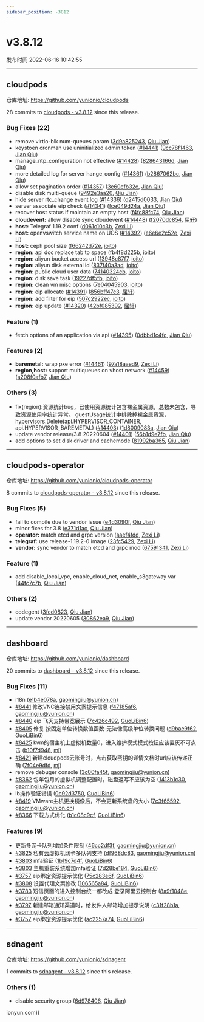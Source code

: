 ```yaml
---
sidebar_position: -3812
---
```


# v3.8.12

发布时间 2022-06-16 10:42:55

-----

## cloudpods

仓库地址: https://github.com/yunionio/cloudpods

28 commits to [cloudpods - v3.8.12](https://github.com/yunionio/cloudpods/compare/v3.8.11...v3.8.12) since this release.

### Bug Fixes (22)
- remove virtio-blk num-queues param ([3d9a825243](https://github.com/yunionio/cloudpods/commit/3d9a82524377da35f8186151095f7e7278c6fc56), [Qiu Jian](mailto:qiujian@yunionyun.com))
- keystoen cronman use uninitialized admin token ([#14441](https://github.com/yunionio/cloudpods/issues/14441)) ([9cc78f1463](https://github.com/yunionio/cloudpods/commit/9cc78f1463467849efb569aa462a20152fb5e10c), [Jian Qiu](mailto:swordqiu@gmail.com))
- manage_ntp_configuration not effective ([#14428](https://github.com/yunionio/cloudpods/issues/14428)) ([828643166d](https://github.com/yunionio/cloudpods/commit/828643166df222094cfad7aabc5c99d19540bd59), [Jian Qiu](mailto:swordqiu@gmail.com))
- more detailed log for server hange_config ([#14361](https://github.com/yunionio/cloudpods/issues/14361)) ([b2867062bc](https://github.com/yunionio/cloudpods/commit/b2867062bc242dd21b724c52d733997f1601bf26), [Jian Qiu](mailto:swordqiu@gmail.com))
- allow set pagination order ([#14357](https://github.com/yunionio/cloudpods/issues/14357)) ([3e60efb32c](https://github.com/yunionio/cloudpods/commit/3e60efb32c42829a9f371134b30cc6d1f22ca67e), [Jian Qiu](mailto:swordqiu@gmail.com))
- disable disk multi-queue ([9492e3aa20](https://github.com/yunionio/cloudpods/commit/9492e3aa2000712f89bb9025aa7d6c1ec2f3d10b), [Qiu Jian](mailto:qiujian@yunionyun.com))
- hide server rtc_change event log ([#14336](https://github.com/yunionio/cloudpods/issues/14336)) ([d2415d0033](https://github.com/yunionio/cloudpods/commit/d2415d0033893adc9ba8d1cc89c040ee5c5e16ee), [Jian Qiu](mailto:swordqiu@gmail.com))
- server associate eip check ([#14341](https://github.com/yunionio/cloudpods/issues/14341)) ([fce049d24a](https://github.com/yunionio/cloudpods/commit/fce049d24ac7c3d1cbc8e6307e040327df331ab6), [Jian Qiu](mailto:swordqiu@gmail.com))
- recover host status if maintain an empty host ([f4fc88fc74](https://github.com/yunionio/cloudpods/commit/f4fc88fc74721a53abc085b13124107425aca309), [Qiu Jian](mailto:qiujian@yunionyun.com))
- **cloudevent:** allow disable sync cloudevent ([#14448](https://github.com/yunionio/cloudpods/issues/14448)) ([f2070dc854](https://github.com/yunionio/cloudpods/commit/f2070dc854ef326c4b25bb1f1c06def9248bf050), [屈轩](mailto:qu_xuan@icloud.com))
- **host:** Telegraf 1.19.2 conf ([d061c10c3b](https://github.com/yunionio/cloudpods/commit/d061c10c3b86ad713009ffa783f94f0b8980c2e0), [Zexi Li](mailto:zexi.li@icloud.com))
- **host:** openvswitch service name on UOS ([#14392](https://github.com/yunionio/cloudpods/issues/14392)) ([e6e6e2c52e](https://github.com/yunionio/cloudpods/commit/e6e6e2c52e4bd0da011dbabcbb12a8e74c62958b), [Zexi Li](mailto:zexi.li@icloud.com))
- **host:** ceph pool size ([f66242d72e](https://github.com/yunionio/cloudpods/commit/f66242d72e6ae46c4bb70e1c43bad20c6c07cfa4), [ioito](mailto:qu_xuan@icloud.com))
- **region:** api doc replace tab to space ([fb4f8d225b](https://github.com/yunionio/cloudpods/commit/fb4f8d225b0ded66e2acdf051ba0f3bb2ab4f849), [ioito](mailto:qu_xuan@icloud.com))
- **region:** aliyun bucket access url ([13948c87f7](https://github.com/yunionio/cloudpods/commit/13948c87f7ede22b1e2fc6add39c584c6022321f), [ioito](mailto:qu_xuan@icloud.com))
- **region:** aliyun disk external id ([837f40a3ad](https://github.com/yunionio/cloudpods/commit/837f40a3adf6076d9ad9e2e2fd38454ad92421e3), [ioito](mailto:qu_xuan@icloud.com))
- **region:** public cloud user data ([74140324cb](https://github.com/yunionio/cloudpods/commit/74140324cbf945a46876f9aacbb4d8bab10aadc5), [ioito](mailto:qu_xuan@icloud.com))
- **region:** disk save task ([19227df5fb](https://github.com/yunionio/cloudpods/commit/19227df5fbddb32629c5536a5a36e1c606badfe8), [ioito](mailto:qu_xuan@icloud.com))
- **region:** clean vm misc options ([7e04045903](https://github.com/yunionio/cloudpods/commit/7e04045903844f5c15f1c16f9afb145d4beb932b), [ioito](mailto:qu_xuan@icloud.com))
- **region:** eip allocate ([#14391](https://github.com/yunionio/cloudpods/issues/14391)) ([856bff47c3](https://github.com/yunionio/cloudpods/commit/856bff47c38cad535c91b4da865b4d8e109e907f), [屈轩](mailto:qu_xuan@icloud.com))
- **region:** add filter for eip ([507c2922ec](https://github.com/yunionio/cloudpods/commit/507c2922ec0a3c213a34896afeb520b91a53111a), [ioito](mailto:qu_xuan@icloud.com))
- **region:** eip update ([#14320](https://github.com/yunionio/cloudpods/issues/14320)) ([42bf085392](https://github.com/yunionio/cloudpods/commit/42bf0853924b91f2cb7effaeabd1388be0a6811b), [屈轩](mailto:qu_xuan@icloud.com))

### Feature (1)
- fetch options of an application via api ([#14395](https://github.com/yunionio/cloudpods/issues/14395)) ([0dbbd1c4fc](https://github.com/yunionio/cloudpods/commit/0dbbd1c4fc3f985bf66d3a45c9efb58fb58e4849), [Jian Qiu](mailto:swordqiu@gmail.com))

### Features (2)
- **baremetal:** wrap pxe error ([#14461](https://github.com/yunionio/cloudpods/issues/14461)) ([97a18aaed9](https://github.com/yunionio/cloudpods/commit/97a18aaed98e0487c32fa9f7f8d161283c3bd7f3), [Zexi Li](mailto:zexi.li@icloud.com))
- **region,host:** support multiqueues on vhost network ([#14459](https://github.com/yunionio/cloudpods/issues/14459)) ([a208f0afb7](https://github.com/yunionio/cloudpods/commit/a208f0afb760b936c697e5a833318a809c8fa63a), [Jian Qiu](mailto:swordqiu@gmail.com))

### Others (3)
- fix(region):资源统计bug，已使用资源统计包含裸金属资源，总数未包含，导致资源使用率统计异常。 guestUsage统计中排除掉裸金属资源，hypervisors.Delete(api.HYPERVISOR_CONTAINER, api.HYPERVISOR_BAREMETAL) ([#14403](https://github.com/yunionio/cloudpods/issues/14403)) ([1d8009083a](https://github.com/yunionio/cloudpods/commit/1d8009083acd50004239214c97db6b405f32c454), [Jian Qiu](mailto:swordqiu@gmail.com))
- update vendor release/3.8 20220604 ([#14401](https://github.com/yunionio/cloudpods/issues/14401)) ([56b1d9e7fb](https://github.com/yunionio/cloudpods/commit/56b1d9e7fb5a86e5326d9c3254614304eeaa4a89), [Jian Qiu](mailto:swordqiu@gmail.com))
- add options to set disk driver and cachemode ([81992ba365](https://github.com/yunionio/cloudpods/commit/81992ba365d0509a14c0f69003a82a149e5e7114), [Qiu Jian](mailto:qiujian@yunionyun.com))

-----

## cloudpods-operator

仓库地址: https://github.com/yunionio/cloudpods-operator

8 commits to [cloudpods-operator - v3.8.12](https://github.com/yunionio/cloudpods-operator/compare/v3.8.11...v3.8.12) since this release.

### Bug Fixes (5)
- fail to compile due to vendor issue ([e4d3090f](https://github.com/yunionio/cloudpods-operator/commit/e4d3090f5b29fe3fe399c012fefbcd48098930c8), [Qiu Jian](mailto:qiujian@yunionyun.com))
- minor fixes for 3.8 ([e371d1ac](https://github.com/yunionio/cloudpods-operator/commit/e371d1ac8f1df0349bc80ef9939a5a9381142b8c), [Qiu Jian](mailto:qiujian@yunionyun.com))
- **operator:** match etcd and grpc version ([aaef4fdd](https://github.com/yunionio/cloudpods-operator/commit/aaef4fdde268a8997b3ac1bff82ab2662f901b1d), [Zexi Li](mailto:zexi.li@icloud.com))
- **telegraf:** use release-1.19.2-0 image ([23fc5429](https://github.com/yunionio/cloudpods-operator/commit/23fc54298300a237eb9f67147165fc41f7dea466), [Zexi Li](mailto:zexi.li@icloud.com))
- **vendor:** sync vendor to match etcd and grpc mod ([67591341](https://github.com/yunionio/cloudpods-operator/commit/67591341d98dd947438b0d3a0a9602843c9df888), [Zexi Li](mailto:zexi.li@icloud.com))

### Feature (1)
- add disable_local_vpc, enable_cloud_net, enable_s3gateway var ([44fc7c7b](https://github.com/yunionio/cloudpods-operator/commit/44fc7c7be5c566ff696b3adad5a33a12bf659825), [Qiu Jian](mailto:qiujian@yunionyun.com))

### Others (2)
- codegent ([3fcd0823](https://github.com/yunionio/cloudpods-operator/commit/3fcd0823c8ffd4cd70e2562c341bf42e1ec85918), [Qiu Jian](mailto:qiujian@yunionyun.com))
- update vendor 20220605 ([30862ea9](https://github.com/yunionio/cloudpods-operator/commit/30862ea90af6905a60fd5f7500e4ac51fba94a87), [Qiu Jian](mailto:qiujian@yunionyun.com))

-----

## dashboard

仓库地址: https://github.com/yunionio/dashboard

20 commits to [dashboard - v3.8.12](https://github.com/yunionio/dashboard/compare/v3.8.11...v3.8.12) since this release.

### Bug Fixes (11)
- i18n ([e1b4e078a](https://github.com/yunionio/dashboard/commit/e1b4e078afe0dba10d30bc79d528b5e5596b5df2), [gaomingjiu@yunion.cn](mailto:gaomingjiu@yunion.cn))
- [#8441](https://github.com/yunionio/dashboard/issues/8441) 修改VNC连接禁用文案提示信息 ([f47185af6](https://github.com/yunionio/dashboard/commit/f47185af6de3bb18439b8f54ed77184dd227dca9), [gaomingjiu@yunion.cn](mailto:gaomingjiu@yunion.cn))
- [#8440](https://github.com/yunionio/dashboard/issues/8440) eip 飞天支持带宽展示 ([7c426c492](https://github.com/yunionio/dashboard/commit/7c426c492ceb0f23a1fd1d8a13ff3ae9900d87c9), [GuoLiBin6](mailto:782518577@qq.com))
- [#8405](https://github.com/yunionio/dashboard/issues/8405) 修复 按固定单位转换数值函数-无法像高级单位转换问题 ([d9bae9f62](https://github.com/yunionio/dashboard/commit/d9bae9f62307d1aaa993c38cf319a6c5112b5d22), [GuoLiBin6](mailto:782518577@qq.com))
- [#8425](https://github.com/yunionio/dashboard/issues/8425) kvm的宿主机上虚拟机数量0，进入维护模式模式按钮应该置灰不可点击 ([b10f7d948](https://github.com/yunionio/dashboard/commit/b10f7d948031d3f40b62c50d65fc17340fe7c170), [mj](mailto:gaomingjiu@yunion.cn))
- [#8421](https://github.com/yunionio/dashboard/issues/8421) 新建cloudpods云账号时，点击获取密钥的详情文档时url应该传递正确 ([7f04e9dfd](https://github.com/yunionio/dashboard/commit/7f04e9dfdbd81825b50fdc38eb073c00ed8b2c96), [mj](mailto:gaomingjiu@yunion.cn))
- remove debuger console ([3c00fa45f](https://github.com/yunionio/dashboard/commit/3c00fa45f3804d5096fd81541385b2657f738a74), [gaomingjiu@yunion.cn](mailto:gaomingjiu@yunion.cn))
- [#8362](https://github.com/yunionio/dashboard/issues/8362) 包年包月的虚拟机调整配置时，磁盘返写不应该为空 ([1413b1c30](https://github.com/yunionio/dashboard/commit/1413b1c306c52498b646d38758d9e5075f24d6b2), [gaomingjiu@yunion.cn](mailto:gaomingjiu@yunion.cn))
- lb操作验证错误 ([0c92d3750](https://github.com/yunionio/dashboard/commit/0c92d375022a891261595524d4a2558b89e5746d), [GuoLiBin6](mailto:782518577@qq.com))
- [#8419](https://github.com/yunionio/dashboard/issues/8419) VMware主机更换镜像后，不会更新系统盘的大小 ([7c3f65592](https://github.com/yunionio/dashboard/commit/7c3f655927b9f80f5a373b3d30745bae786b6c2a), [gaomingjiu@yunion.cn](mailto:gaomingjiu@yunion.cn))
- [#8366](https://github.com/yunionio/dashboard/issues/8366) 下载方式优化 ([b1c08c9cf](https://github.com/yunionio/dashboard/commit/b1c08c9cfb663108b6403f7effb0235df2b32cee), [GuoLiBin6](mailto:782518577@qq.com))

### Features (9)
- 更新多网卡队列增加条件限制 ([46cc2df3f](https://github.com/yunionio/dashboard/commit/46cc2df3fc8ce221bacbcbb522888d2fba706dd6), [gaomingjiu@yunion.cn](mailto:gaomingjiu@yunion.cn))
- [#3825](https://github.com/yunionio/dashboard/issues/3825) 私有云虚拟机网卡多队列支持 ([df968dc83](https://github.com/yunionio/dashboard/commit/df968dc83438258120ffe9381d2b8871a94faadb), [gaomingjiu@yunion.cn](mailto:gaomingjiu@yunion.cn))
- [#3803](https://github.com/yunionio/dashboard/issues/3803) mfa验证 ([1b19c7d4f](https://github.com/yunionio/dashboard/commit/1b19c7d4f6e1bb7d0b58c87100f73d60b19df279), [GuoLiBin6](mailto:782518577@qq.com))
- [#3803](https://github.com/yunionio/dashboard/issues/3803) 主机重装系统增加mfa验证 ([7d28be184](https://github.com/yunionio/dashboard/commit/7d28be18451ced920b47bf450cd2669d0ebf6708), [GuoLiBin6](mailto:782518577@qq.com))
- [#3757](https://github.com/yunionio/dashboard/issues/3757) eip绑定资源提示优化 ([75c283e6f](https://github.com/yunionio/dashboard/commit/75c283e6fa56299c18102605e1f5392b7d470e0a), [GuoLiBin6](mailto:782518577@qq.com))
- [#3808](https://github.com/yunionio/dashboard/issues/3808) 设置代理文案修改 ([106565a84](https://github.com/yunionio/dashboard/commit/106565a845beaa3403b5012c97f8214d33353d84), [GuoLiBin6](mailto:782518577@qq.com))
- [#3783](https://github.com/yunionio/dashboard/issues/3783) 短信页面的进入控制台统一都改成 登录阿里云控制台 ([8a9f1048e](https://github.com/yunionio/dashboard/commit/8a9f1048e52f80554e0c5bea9230c2385fc76ebb), [gaomingjiu@yunion.cn](mailto:gaomingjiu@yunion.cn))
- [#3797](https://github.com/yunionio/dashboard/issues/3797) 新建邮箱通知渠道时，给发件人邮箱增加提示说明 ([c31f28b1a](https://github.com/yunionio/dashboard/commit/c31f28b1a7787f8696a5ecd642f9a6fbe8c5b2fd), [gaomingjiu@yunion.cn](mailto:gaomingjiu@yunion.cn))
- [#3757](https://github.com/yunionio/dashboard/issues/3757) eip绑定资源提示优化 ([ac2257a74](https://github.com/yunionio/dashboard/commit/ac2257a7477a995c021b06e49551a57a16d9349a), [GuoLiBin6](mailto:782518577@qq.com))

-----

## sdnagent

仓库地址: https://github.com/yunionio/sdnagent

1 commits to [sdnagent - v3.8.12](https://github.com/yunionio/sdnagent/compare/v3.8.11...v3.8.12) since this release.

### Others (1)
- disable security group ([6d978406](https://github.com/yunionio/sdnagen/commit/6d9784062d4e5902162bb6a8345ec0110ec49076), [Qiu Jian](mailto:qiujian@yunionyun.com))

ionyun.com))

[sdnagent - v3.8.12]: https://github.com/yunionio/sdnagent/compare/v3.8.11...v3.8.12

